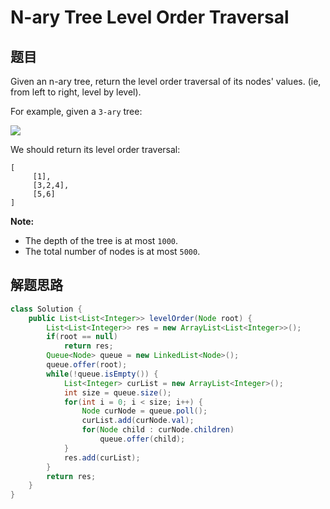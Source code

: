 # N-ary Tree Level Order Traversal

## 题目

Given an n-ary tree, return the level order traversal of its nodes' values. (ie, from left to right, level by level).

For example, given a `3-ary` tree:

![](https://leetcode.com/static/images/problemset/NaryTreeExample.png)

We should return its level order traversal:
 
```
[
     [1],
     [3,2,4],
     [5,6]
]
```

**Note:**

* The depth of the tree is at most `1000`.
* The total number of nodes is at most `5000`.

## 解题思路

```java
class Solution {
    public List<List<Integer>> levelOrder(Node root) {
        List<List<Integer>> res = new ArrayList<List<Integer>>();
        if(root == null)
            return res;
        Queue<Node> queue = new LinkedList<Node>();
        queue.offer(root);
        while(!queue.isEmpty()) {
            List<Integer> curList = new ArrayList<Integer>();
            int size = queue.size();
            for(int i = 0; i < size; i++) {
                Node curNode = queue.poll();
                curList.add(curNode.val);
                for(Node child : curNode.children)
                    queue.offer(child);
            }
            res.add(curList);
        }
        return res;
    }
}
```
